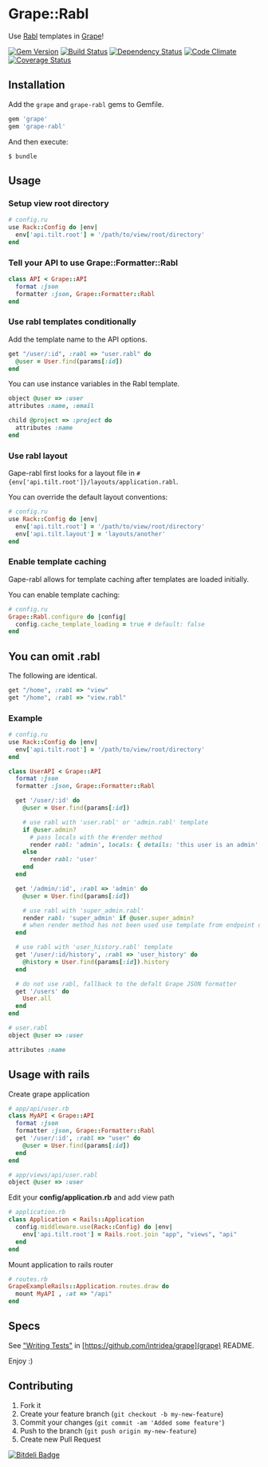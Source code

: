 # Grape::Rabl

Use [Rabl](https://github.com/nesquena/rabl) templates in [Grape](https://github.com/intridea/grape)!

[![Gem Version](http://img.shields.io/gem/v/grape-rabl.svg)](http://badge.fury.io/rb/grape-rabl)
[![Build Status](http://img.shields.io/travis/LTe/grape-rabl.svg)](https://travis-ci.org/LTe/grape-rabl)
[![Dependency Status](https://gemnasium.com/LTe/grape-rabl.svg)](https://gemnasium.com/LTe/grape-rabl)
[![Code Climate](https://codeclimate.com/github/LTe/grape-rabl.svg)](https://codeclimate.com/github/LTe/grape-rabl)
[![Coverage Status](https://img.shields.io/coveralls/LTe/grape-rabl.svg)](https://coveralls.io/r/LTe/grape-rabl?branch=master)

## Installation

Add the `grape` and `grape-rabl` gems to Gemfile.

```ruby
gem 'grape'
gem 'grape-rabl'
```

And then execute:

    $ bundle

## Usage

### Setup view root directory
```ruby
# config.ru
use Rack::Config do |env|
  env['api.tilt.root'] = '/path/to/view/root/directory'
end
```

### Tell your API to use Grape::Formatter::Rabl

```ruby
class API < Grape::API
  format :json
  formatter :json, Grape::Formatter::Rabl
end
```

### Use rabl templates conditionally

Add the template name to the API options.

```ruby
get "/user/:id", :rabl => "user.rabl" do
  @user = User.find(params[:id])
end
```

You can use instance variables in the Rabl template.

```ruby
object @user => :user
attributes :name, :email

child @project => :project do
  attributes :name
end
```

### Use rabl layout

Gape-rabl first looks for a layout file in `#{env['api.tilt.root']}/layouts/application.rabl`.

You can override the default layout conventions:

```ruby
# config.ru
use Rack::Config do |env|
  env['api.tilt.root'] = '/path/to/view/root/directory'
  env['api.tilt.layout'] = 'layouts/another'
end
```

### Enable template caching

Gape-rabl allows for template caching after templates are loaded initially.

You can enable template caching:

```ruby
# config.ru
Grape::Rabl.configure do |config|
  config.cache_template_loading = true # default: false
end
```

## You can omit .rabl

The following are identical.

```ruby
get "/home", :rabl => "view"
get "/home", :rabl => "view.rabl"
```

### Example

```ruby
# config.ru
use Rack::Config do |env|
  env['api.tilt.root'] = '/path/to/view/root/directory'
end

class UserAPI < Grape::API
  format :json
  formatter :json, Grape::Formatter::Rabl

  get '/user/:id' do
    @user = User.find(params[:id])

    # use rabl with 'user.rabl' or 'admin.rabl' template
    if @user.admin?
      # pass locals with the #render method
      render rabl: 'admin', locals: { details: 'this user is an admin' }
    else
      render rabl: 'user'
    end
  end

  get '/admin/:id', :rabl => 'admin' do
    @user = User.find(params[:id])

    # use rabl with 'super_admin.rabl'
    render rabl: 'super_admin' if @user.super_admin?
    # when render method has not been used use template from endpoint definition
  end

  # use rabl with 'user_history.rabl' template
  get '/user/:id/history', :rabl => 'user_history' do
    @history = User.find(params[:id]).history
  end

  # do not use rabl, fallback to the defalt Grape JSON formatter
  get '/users' do
    User.all
  end
end
```

```ruby
# user.rabl
object @user => :user

attributes :name
```

## Usage with rails

Create grape application

```ruby
# app/api/user.rb
class MyAPI < Grape::API
  format :json
  formatter :json, Grape::Formatter::Rabl
  get '/user/:id', :rabl => "user" do
    @user = User.find(params[:id])
  end
end
```

```ruby
# app/views/api/user.rabl
object @user => :user
```

Edit your **config/application.rb** and add view path

```ruby
# application.rb
class Application < Rails::Application
  config.middleware.use(Rack::Config) do |env|
    env['api.tilt.root'] = Rails.root.join "app", "views", "api"
  end
end
```

Mount application to rails router

```ruby
# routes.rb
GrapeExampleRails::Application.routes.draw do
  mount MyAPI , :at => "/api"
end
```

## Specs

See ["Writing Tests"](https://github.com/intridea/grape#writing-tests) in [https://github.com/intridea/grape](grape) README.

Enjoy :)


## Contributing

1. Fork it
2. Create your feature branch (`git checkout -b my-new-feature`)
3. Commit your changes (`git commit -am 'Added some feature'`)
4. Push to the branch (`git push origin my-new-feature`)
5. Create new Pull Request


[![Bitdeli Badge](https://d2weczhvl823v0.cloudfront.net/LTe/grape-rabl/trend.png)](https://bitdeli.com/free "Bitdeli Badge")

